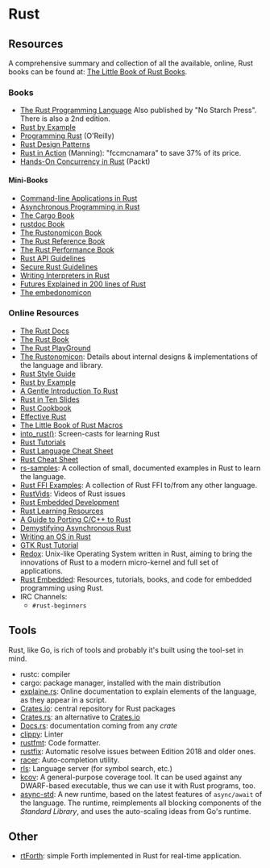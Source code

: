 Rust
====

Resources
---------

A comprehensive summary and collection of all the available, online, Rust books
can be found at: [The Little Book of Rust Books](https://lborb.github.io/book/).

### Books

 - [The Rust Programming Language](https://doc.rust-lang.org/book/)
   Also published by "No Starch Press".  There is also a 2nd edition.
 - [Rust by Example](http://rustbyexample.com/)
 - [Programming Rust](http://shop.oreilly.com/product/0636920040385.do) (O'Reilly)
 - [Rust Design Patterns](https://github.com/rust-unofficial/patterns)
 - [Rust in Action](https://www.manning.com/books/rust-in-action) (Manning):
   "fccmcnamara" to save 37% of its price.
 - [Hands-On Concurrency in Rust](https://www.packtpub.com/application-development/hands-concurrency-rust) (Packt)

#### Mini-Books ####

 - [Command-line Applications in Rust](https://rust-cli.github.io/book/)
 - [Asynchronous Programming in Rust](https://rust-lang.github.io/async-book/)
 - [The Cargo Book](https://doc.rust-lang.org/cargo/)
 - [rustdoc Book](https://doc.rust-lang.org/rustdoc/)
 - [The Rustonomicon Book](https://doc.rust-lang.org/nomicon/)
 - [The Rust Reference Book](https://doc.rust-lang.org/reference/)
 - [The Rust Performance Book](https://nnethercote.github.io/perf-book/)
 - [Rust API Guidelines](https://rust-lang.github.io/api-guidelines/)
 - [Secure Rust Guidelines](https://anssi-fr.github.io/rust-guide/)
 - [Writing Interpreters in Rust](https://rust-hosted-langs.github.io/book/)
 - [Futures Explained in 200 lines of Rust](https://cfsamson.github.io/books-futures-explained/)
 - [The embedonomicon](https://rust-embedded.github.io/embedonomicon/)

### Online Resources

 - [The Rust Docs](https://doc.rust-lang.org/)
 - [The Rust Book](https://doc.rust-lang.org/book/)
 - [The Rust PlayGround](https://play.rust-lang.org/)
 - [The Rustonomicon](https://doc.rust-lang.org/stable/nomicon/):
   Details about internal designs & implementations of the language and library.
 - [Rust Style Guide](https://github.com/rust-lang/rfcs/tree/master/style-guide)
 - [Rust by Example](http://rustbyexample.com/)
 - [A Gentle Introduction To Rust](https://stevedonovan.github.io/rust-gentle-intro/readme.html)
 - [Rust in Ten Slides](https://steveklabnik.github.io/rust-in-ten-slides/)
 - [Rust Cookbook](https://rust-lang-nursery.github.io/rust-cookbook/)
 - [Effective Rust](https://www.lurklurk.org/effective-rust/)
 - [The Little Book of Rust Macros](https://danielkeep.github.io/tlborm/book/)
 - [into_rust()](http://intorust.com/):  Screen-casts for learning Rust
 - [Rust Tutorials](http://www.rust-tutorials.com/)
 - [Rust Language Cheat Sheet](https://cheats.rs/)
 - [Rust Cheat Sheet](https://upsuper.github.io/rust-cheatsheet/)
 - [rs-samples](https://github.com/snowzurfer/rs-samples):
   A collection of small, documented examples in Rust to learn the language.
 - [Rust FFI Examples](https://github.com/alexcrichton/rust-ffi-examples):
   A collection of Rust FFI to/from any other language.
 - [RustVids](https://rustvids.github.io/):  Videos of Rust issues
 - [Rust Embedded Development](http://embed.rs/)
 - [Rust Learning Resources](https://github.com/ctjhoa/rust-learning)
 - [A Guide to Porting C/C++ to Rust](https://locka99.gitbooks.io/a-guide-to-porting-c-to-rust/)
 - [Demystifying Asynchronous Rust](https://teh-cmc.github.io/rust-async/html/)
 - [Writing an OS in Rust](http://os.phil-opp.com)
 - [GTK Rust Tutorial](https://mmstick.github.io/gtkrs-tutorials/)
 - [Redox](http://www.redox-os.org/):
   Unix-like Operating System written in Rust, aiming to bring the innovations
   of Rust to a modern micro-kernel and full set of applications.
 - [Rust Embedded](https://github.com/rust-embedded):
   Resources, tutorials, books, and code for embedded programming using Rust.
 - IRC Channels:
   - `#rust-beginners`


Tools
-----

Rust, like Go, is rich of tools and probably it's built using the tool-set in
mind.

 - rustc:  compiler
 - cargo:  package manager, installed with the main distribution
 - [explaine.rs](https://jrvidal.github.io/explaine.rs/):
   Online documentation to explain elements of the language, as they appear in a
   script.
 - [Crates.io][crates]: central repository for Rust packages
 - [Crates.rs](https://crates.rs/):  an alternative to [Crates.io][crates]
 - [Docs.rs][docs]:  documentation coming from any *crate*
 - [clippy](https://github.com/Manishearth/rust-clippy):  Linter
 - [rustfmt](https://github.com/rust-lang-nursery/rustfmt):  Code formatter.
 - [rustfix](https://github.com/rust-lang-nursery/rustfix):
   Automatic resolve issues between Edition 2018 and older ones.
 - [racer](https://github.com/phildawes/racer):  Auto-completion utility.
 - [rls](https://github.com/rust-lang-nursery/rls):
   Language server (for symbol search, etc.)
 - [kcov](https://github.com/SimonKagstrom/kcov):
   A general-purpose coverage tool.  It can be used against any DWARF-based
   executable, thus we can use it with Rust programs, too.
 - [async-std](https://async.rs/):
   A new runtime, based on the latest features of `async/await` of the language.
   The runtime, reimplements all blocking components of the _Standard Library_,
   and uses the auto-scaling ideas from Go's runtime.


Other
-----

 - [rtForth](https://github.com/chengchangwu/rtforth):  simple Forth implemented in Rust
   for real-time application.


[crates]:		https://crates.io/
[docs]:			https://docs.rs/
